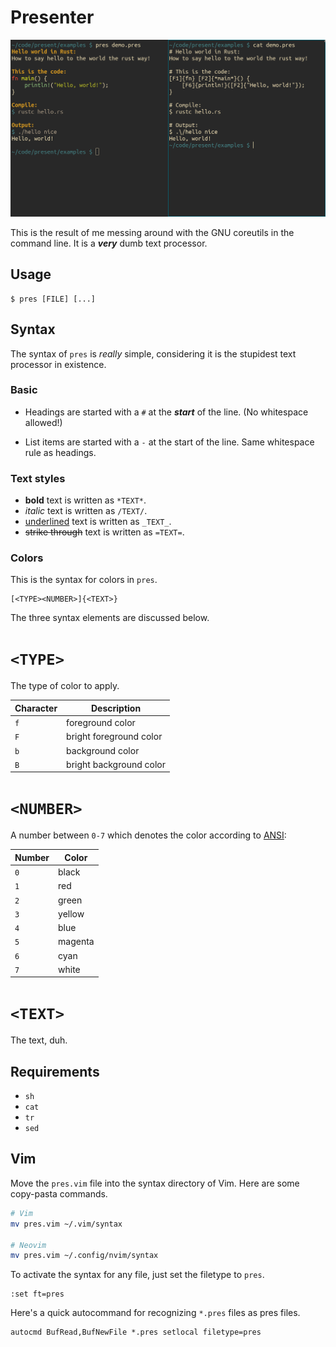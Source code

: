 # Presenter
![Demo](img/demo.png)

This is the result of me messing around with the GNU coreutils in the command line. It is a ***very*** dumb text processor.

## Usage
```console
$ pres [FILE] [...]
```

## Syntax
The syntax of `pres` is *really* simple, considering it is the stupidest text processor in existence.

### Basic
- Headings are started with a `#` at the ***start*** of the line. (No whitespace allowed!)

- List items are started with a `-` at the start of the line. Same whitespace rule as headings.

### Text styles
- **bold** text is written as `*TEXT*`.
- *italic* text is written as `/TEXT/`.
- <ins>underlined</ins> text is written as `_TEXT_`.
- ~~strike through~~ text is written as `=TEXT=`.

### Colors
This is the syntax for colors in `pres`.

```
[<TYPE><NUMBER>]{<TEXT>}
```

The three syntax elements are discussed below.

# `<TYPE>`
The type of color to apply.

| Character | Description |
| --------- | ----------- |
| `f` | foreground color |
| `F` | bright foreground color |
| `b` | background color |
| `B` | bright background color |

# `<NUMBER>`
A number between `0-7` which denotes the color according to [ANSI](https://en.wikipedia.org/wiki/ANSI_escape_code):

| Number | Color |
| ------ | ----- |
| `0` | black |
| `1` | red |
| `2` | green |
| `3` | yellow |
| `4` | blue |
| `5` | magenta |
| `6` | cyan |
| `7` | white |

# `<TEXT>`
The text, duh.

## Requirements
- `sh`
- `cat`
- `tr`
- `sed`

## Vim
Move the `pres.vim` file into the syntax directory of Vim. Here are some copy-pasta commands.

```sh
# Vim
mv pres.vim ~/.vim/syntax

# Neovim
mv pres.vim ~/.config/nvim/syntax
```

To activate the syntax for any file, just set the filetype to `pres`.
```vim
:set ft=pres
```

Here's a quick autocommand for recognizing `*.pres` files as pres files.

```vim
autocmd BufRead,BufNewFile *.pres setlocal filetype=pres
```
